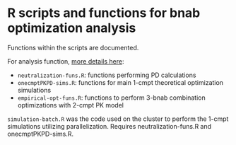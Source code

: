 R scripts and functions for bnab optimization analysis
====================================

Functions within the scripts are documented. 

For analysis function, [more details here]():
 - `neutralization-funs.R`: functions performing PD calculations
 - `onecmptPKPD-sims.R`: functions for main 1-cmpt theoretical optimization simulations
 - `empirical-opt-funs.R`: functions to perform 3-bnab combination optimizations with 2-cmpt PK model

 `simulation-batch.R` was the code used on the cluster to perform the 1-cmpt simulations utilizing parallelization. Requires neutralization-funs.R and onecmptPKPD-sims.R.
 